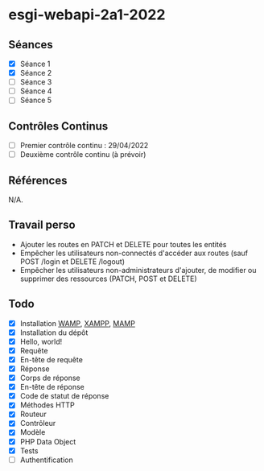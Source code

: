 # esgi-webapi-2a1-2022

## Séances

- [X] Séance 1
- [X] Séance 2
- [ ] Séance 3
- [ ] Séance 4
- [ ] Séance 5

## Contrôles Continus

- [ ] Premier contrôle continu : 29/04/2022
- [ ] Deuxième contrôle continu (à prévoir)

## Références

N/A.

## Travail perso

- Ajouter les routes en PATCH et DELETE pour toutes les entités
- Empêcher les utilisateurs non-connectés d'accéder aux routes (sauf POST /login et DELETE /logout)
- Empêcher les utilisateurs non-administrateurs d'ajouter, de modifier ou supprimer des ressources (PATCH, POST et DELETE)

## Todo

- [X] Installation [WAMP](https://www.wampserver.com/en/download-wampserver-64bits/), [XAMPP](https://www.apachefriends.org/download.html), [MAMP](https://www.mamp.info/en/windows/)
- [X] Installation du dépôt
- [X] Hello, world!
- [X] Requête
- [X] En-tête de requête
- [X] Réponse
- [X] Corps de réponse
- [X] En-tête de réponse
- [X] Code de statut de réponse
- [X] Méthodes HTTP
- [X] Routeur
- [X] Contrôleur
- [X] Modèle
- [X] PHP Data Object
- [X] Tests
- [ ] Authentification

